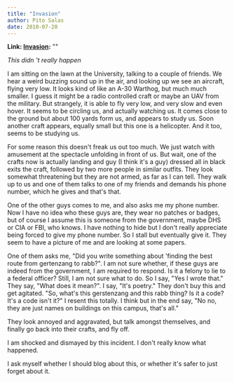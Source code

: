 ```yaml
---
title: "Invasion"
author: Pito Salas
date: 2010-07-20
---
```


**Link: [Invasion](None):** ""



_This didn 't really happen_

I am sitting on the lawn at the University, talking to a couple of friends. We
hear a weird buzzing sound up in the air, and looking up we see an aircraft,
flying very low. It looks kind of like an A-30 Warthog, but much much smaller.
I guess it might be a radio controlled craft or maybe an UAV from the
military. But strangely, it is able to fly very low, and very slow and even
hover. It seems to be circling us, and actually watching us. It comes close to
the ground but about 100 yards form us, and appears to study us. Soon another
craft appears, equally small but this one is a helicopter. And it too, seems
to be studying us.

For some reason this doesn't freak us out too much. We just watch with
amusement at the spectacle unfolding in front of us. But wait, one of the
crafts now is actually landing and guy (I think it's a guy) dressed all in
black exits the craft, followed by two more people in similar outfits. They
look somewhat threatening but they are not armed, as far as I can tell. They
walk up to us and one of them talks to one of my friends and demands his phone
number, which he gives and that's that.

One of the other guys comes to me, and also asks me my phone number. Now I
have no idea who these guys are, they wear no patches or badges, but of course
I assume this is someone from the government, maybe DHS or CIA or FBI, who
knows. I have nothing to hide but I don't really appreciate being forced to
give my phone number. So I stall but eventually give it. They seem to have a
picture of me and are looking at some papers.

One of them asks me, "Did you write something about 'finding the best route
from gertenzang to rabb?". I am not sure whether, if these guys are indeed
from the government, I am required to respond. Is it a felony to lie to a
federal officer? Still, I am not sure what to do. So I say, "Yes I wrote
that." They say, "What does it mean?". I say, "It's poetry." They don't buy
this and get agitated. "So, what's this gerstenzang and this rabb thing? Is it
a code? It's a code isn't it?" I resent this totally. I think but in the end
say, "No no, they are just names on buildings on this campus, that's all."

They look annoyed and aggravated, but talk amongst themselves, and finally go
back into their crafts, and fly off.

I am shocked and dismayed by this incident. I don't really know what happened.

I ask myself whether I should blog about this, or whether it's safer to just
forget about it.



